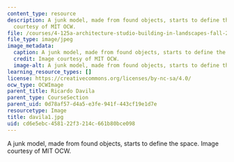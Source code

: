 ```yaml
---
content_type: resource
description: A junk model, made from found objects, starts to define the space. Image
  courtesy of MIT OCW.
file: /courses/4-125a-architecture-studio-building-in-landscapes-fall-2005/cd6e5ebc458122f3214c661b80bce098_davila1.jpg
file_type: image/jpeg
image_metadata:
  caption: A junk model, made from found objects, starts to define the space.
  credit: Image courtesy of MIT OCW.
  image-alt: A junk model, made from found objects, starts to define the spac
learning_resource_types: []
license: https://creativecommons.org/licenses/by-nc-sa/4.0/
ocw_type: OCWImage
parent_title: Ricardo Davila
parent_type: CourseSection
parent_uid: 0d78af57-d4a5-e3fe-941f-443cf19e1d7e
resourcetype: Image
title: davila1.jpg
uid: cd6e5ebc-4581-22f3-214c-661b80bce098
---
```

A junk model, made from found objects, starts to define the space. Image courtesy of MIT OCW.